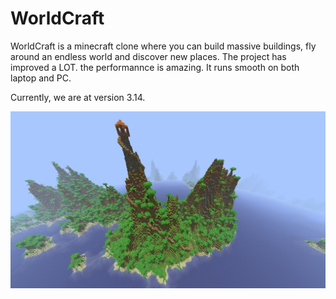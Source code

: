 # WorldCraft
WorldCraft is a minecraft clone where you can build massive buildings, fly around an endless world and discover new places.
The project has improved a LOT. the performannce is amazing. It runs smooth on both laptop and PC.

Currently, we are at version 3.14.

![house at hilltop](hilltop.bmp)
